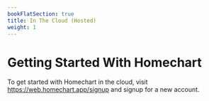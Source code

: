```yaml
---
bookFlatSection: true
title: In The Cloud (Hosted)
weight: 1
---
```


# Getting Started With Homechart

To get started with Homechart in the cloud, visit https://web.homechart.app/signup and signup for a new account.
